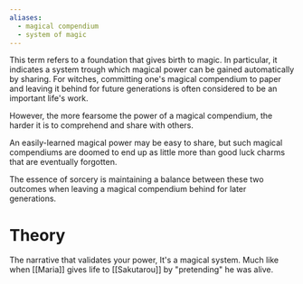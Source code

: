 ```yaml
---
aliases:
  - magical compendium
  - system of magic
---
```


This term refers to a foundation that gives birth to magic.
In particular, it indicates a system trough which magical power can be gained automatically by sharing.
For witches, committing one's magical compendium to paper and leaving it behind for future generations is often considered to be an important life's work.

However, the more fearsome the power of a magical compendium, the harder it is to comprehend and share with others.

An easily-learned magical power may be easy to share, but such magical compendiums are doomed to end up as little more than good luck charms that are eventually forgotten.

The essence of sorcery is maintaining a balance between these two outcomes when leaving a magical compendium behind for later generations.
# Theory
The narrative that validates your power, It's a magical system. Much like when [[Maria]] gives life to [[Sakutarou]] by "pretending" he was alive.
